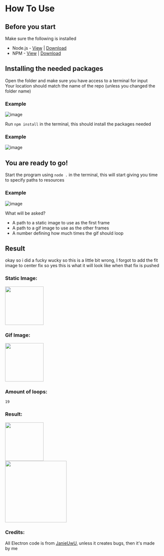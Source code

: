 # How To Use

## Before you start

Make sure the following is installed

- Node.js - [View](https://nodejs.dev/) | [Download](https://nodejs.org/en/download/)
- NPM - [View](https://www.npmjs.com/get-npm) | [Download](https://docs.npmjs.com/downloading-and-installing-node-js-and-npm)

## Installing the needed packages

Open the folder and make sure you have access to a terminal for input<br>
Your location should match the name of the repo (unless you changed the folder name)<br>

### Example

![image](https://user-images.githubusercontent.com/63742759/121862640-4c116c80-ccfb-11eb-9c4e-bc0fec9373d6.png)

Run `npm install` in the terminal, this should install the packages needed

### Example

![image](https://user-images.githubusercontent.com/63742759/121862781-72370c80-ccfb-11eb-8325-97fc78efb7f9.png)

## You are ready to go!

Start the program using `node .` in the terminal, this will start giving you time to specify paths to resources

### Example

![image](https://user-images.githubusercontent.com/63742759/121862978-a7435f00-ccfb-11eb-904b-32034a7284b9.png)

What will be asked?

- A path to a static image to use as the first frame
- A path to a gif image to use as the other frames
- A number defining how much times the gif should loop

## Result
okay so i did a fucky wucky so this is a little bit wrong, I forgot to add the fit image to center fix so yes this is what it will look like when that fix is pushed

### Static Image:

<img src="https://user-images.githubusercontent.com/63742759/121863643-5b44ea00-ccfc-11eb-88b7-7749a03d45ef.png" width=125>

### Gif Image:
<img src="https://user-images.githubusercontent.com/63742759/121865601-731d6d80-ccfe-11eb-95e3-bb4f9d8456e5.gif" height=125>

### Amount of loops:
`19`

### Result:
<img src="https://user-images.githubusercontent.com/63742759/121863457-29cc1e80-ccfc-11eb-9e61-679eb8743ee9.gif" width=125>
<br>
<img src="https://user-images.githubusercontent.com/63742759/121865180-f4c0cb80-ccfd-11eb-8210-8fae3aac8cab.gif" width=200>

### Credits:
All Electron code is from [JanieUwU](https://github.com/JanieUwU), unless it creates bugs, then it's made by me
